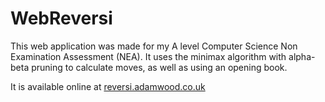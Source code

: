 # WebReversi
This web application was made for my A level Computer Science Non Examination Assessment (NEA).
It uses the minimax algorithm with alpha-beta pruning to calculate moves, as well as using an opening book.

It is available online at [reversi.adamwood.co.uk](http://reversi.adamwood.co.uk)
